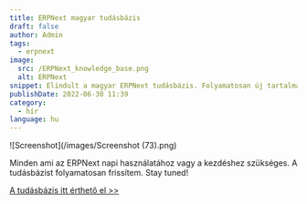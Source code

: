 ```yaml
---
title: ERPNext magyar tudásbázis
draft: false
author: Admin
tags:
  - erpnext
image:
  src: /ERPNext_knowledge_base.png
  alt: ERPNext
snippet: Elindult a magyar ERPNext tudásbázis. Folyamatosan új tartalmakkal.
publishDate: 2022-06-30 11:39
category:
  - hír
language: hu
---
```


![Screenshot](/images/Screenshot (73).png)

Minden ami az ERPNext napi használatához vagy a kezdéshez szükséges. A tudásbázist folyamatosan frissítem. Stay tuned!

[A tudásbázis itt érthető el >>](https://www.monolithon.com/kb/erpnext-beállítások-magyarul)

